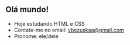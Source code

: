 ## Olá mundo! 
- Hoje estudando HTML e CSS
- Contate-me no email: vbezuskaa@gmail.com  
- Pronome: ele/dele
